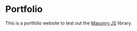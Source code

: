 # Portfolio

This is a portfolio website to test out the <a href="https://masonry.desandro.com/">Masonry JS</a> library.
